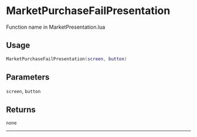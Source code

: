 # MarketPurchaseFailPresentation
Function name in MarketPresentation.lua
## Usage
```lua
MarketPurchaseFailPresentation(screen, button)
```
## Parameters
`screen`, `button`
## Returns
`none`

---